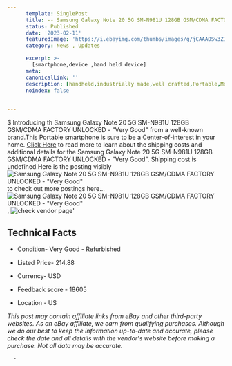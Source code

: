 ```yaml
---
      template: SinglePost
      title: -- Samsung Galaxy Note 20 5G SM-N981U 128GB GSM/CDMA FACTORY UNLOCKED - "Very Good"
      status: Published
      date: '2023-02-11'
      featuredImage: 'https://i.ebayimg.com/thumbs/images/g/jCAAAOSw3ZJjc~2J/s-l225.jpg'
      category: News , Updates

      excerpt: >-
        [smartphone,device ,hand held device]
      meta:
      canonicalLink: ''
      description: [handheld,industrially made,well crafted,Portable,Mobile,Compact,Convenient,Lightweight,Maneuverable,Man-portable,Miniature,Carriable,Hand-held,Light,Holdable,Transportable,Mobile device,Pocket-sized,On-the-go,Wireless,Cordless,Compact size,Convenient size, smartphone,device ,hand held device]
      noindex: false
      

---
```

$
      Introducing th Samsung Galaxy Note 20 5G SM-N981U 128GB GSM/CDMA FACTORY UNLOCKED - "Very Good" from a well-known brand.This Portable smartphone is sure to be a Center-of-interest in your home. [Click Here](https://www.ebay.com/itm/295341369132?hash=item44c3b7a72c%3Ag%3AjCAAAOSw3ZJjc%7E2J&mkevt=1&mkcid=1&mkrid=711-53200-19255-0&campid=%253CePNCampaignId%253E&customid=%253CreferenceId%253E&toolid=10049) to read more to learn about the shipping costs and additional details for the Samsung Galaxy Note 20 5G SM-N981U 128GB GSM/CDMA FACTORY UNLOCKED - "Very Good". Shipping cost is undefined.Here is the posting visibly ![Samsung Galaxy Note 20 5G SM-N981U 128GB GSM/CDMA FACTORY UNLOCKED - "Very Good"](https://i.ebayimg.com/thumbs/images/g/jCAAAOSw3ZJjc~2J/s-l225.jpg) to check out more postings here... ![Samsung Galaxy Note 20 5G SM-N981U 128GB GSM/CDMA FACTORY UNLOCKED - "Very Good"](https://i.ebayimg.com/images/g/jCAAAOSw3ZJjc~2J/s-l1600.jpg), ![check vendor page](https://origin-galleryplus.ebayimg.com/ws/web/295341369132_2_0_1/225x225.jpg,https://origin-galleryplus.ebayimg.com/ws/web/295341369132_3_0_1/225x225.jpg,https://origin-galleryplus.ebayimg.com/ws/web/295341369132_4_0_1/225x225.jpg,https://origin-galleryplus.ebayimg.com/ws/web/295341369132_5_0_1/225x225.jpg,https://origin-galleryplus.ebayimg.com/ws/web/295341369132_6_0_1/225x225.jpg,https://origin-galleryplus.ebayimg.com/ws/web/295341369132_7_0_1/225x225.jpg)'

      

 ## Technical Facts 



     
      

 - Condition- Very Good - Refurbished 


      

 - Listed Price- 214.88 


      

 - Currency- USD 


      

 - Feedback score - 18605 


      

 - Location - US 


      
      

 *_This post may contain affiliate links from eBay and other third-party websites. As an eBay affiliate, we earn from qualifying purchases. Although we do our best to keep the information up-to-date and accurate, please check the date and all details with the vendor's website before making a purchase. Not all data may be accurate._*




      -
